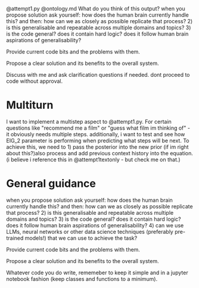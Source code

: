 @attempt1.py
@ontology.md
What do you think of this output?
when you propose solution ask yourself: how does the human brain currently handle this? and then: how can we as closely as possible replicate that process?
2) is this generalisable and repeatable across multiple domains and topics?
3) is the code general? does it contain hard logic? does it follow human brain aspirations of generalisability? 

Provide current code bits and the problems with them.

Propose a clear solution and its benefits to the overall system.

Discuss with me and ask clarification questions if needed. dont proceed to code without approval. 




# Multiturn
I want to implement a multistep aspect to @attempt1.py. For certain questions like "recommend me a film" or "guess what film im thinking of" - it obviously needs multiple steps. additionally, i want to test and see how EIG_2 parameter is performing when predicting what steps will be next.
To achieve this, we need to 1) pass the posterior into the new prior (if im right about this?)also process and add previous context history into the equation. (i believe i reference this in @attempt1textonly - but check me on that.)

# General guidance
when you propose solution ask yourself: how does the human brain currently handle this? and then: how can we as closely as possible replicate that process?
2) is this generalisable and repeatable across multiple domains and topics?
3) is the code general? does it contain hard logic? does it follow human brain aspirations of generalisability? 
4) can we use LLMs, neural networks or other data science techniques (preferably pre-trained models!) that we can use to achieve the task?

Provide current code bits and the problems with them.

Propose a clear solution and its benefits to the overall system.

Whatever code you do write, rememeber to keep it simple and in a jupyter notebook fashion (keep classes and functions to a minimum).


